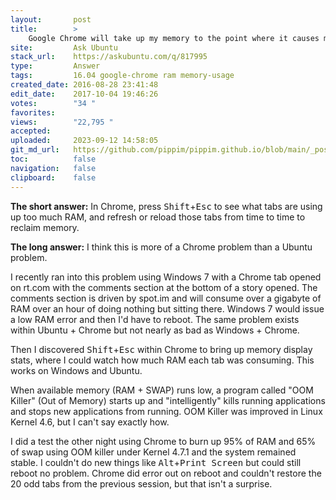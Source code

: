 ```yaml
---
layout:       post
title:        >
    Google Chrome will take up my memory to the point where it causes my computer to freeze to a near halt. What can I do to prevent this?
site:         Ask Ubuntu
stack_url:    https://askubuntu.com/q/817995
type:         Answer
tags:         16.04 google-chrome ram memory-usage
created_date: 2016-08-28 23:41:48
edit_date:    2017-10-04 19:46:26
votes:        "34 "
favorites:    
views:        "22,795 "
accepted:     
uploaded:     2023-09-12 14:58:05
git_md_url:   https://github.com/pippim/pippim.github.io/blob/main/_posts/2016/2016-08-28-Google-Chrome-will-take-up-my-memory-to-the-point-where-it-causes-my-computer-to-freeze-to-a-near-halt.-What-can-I-do-to-prevent-this_.md
toc:          false
navigation:   false
clipboard:    false
---
```


**The short answer:** In Chrome, press <kbd>Shift</kbd>+<kbd>Esc</kbd> to see what tabs are using up too much RAM, and refresh or reload those tabs from time to time to reclaim memory.

**The long answer:** I think this is more of a Chrome problem than a Ubuntu problem.

I recently ran into this problem using Windows 7 with a Chrome tab opened on rt.com with the comments section at the bottom of a story opened. The comments section is driven by spot.im and will consume over a gigabyte of RAM over an hour of doing nothing but sitting there. Windows 7 would issue a low RAM error and then I'd have to reboot. The same problem exists within Ubuntu + Chrome but not nearly as bad as Windows + Chrome.

Then I discovered <kbd>Shift</kbd>+<kbd>Esc</kbd> within Chrome to bring up memory display stats, where I could watch how much RAM each tab was consuming. This works on Windows and Ubuntu.

When available memory (RAM + SWAP) runs low, a program called "OOM Killer" (Out of Memory) starts up and "intelligently" kills running applications and stops new applications from running. OOM Killer was improved in Linux Kernel 4.6, but I can't say exactly how.

I did a test the other night using Chrome to burn up 95% of RAM and 65% of swap using OOM killer under Kernel 4.7.1 and the system remained stable. I couldn't do new things like <kbd>Alt</kbd>+<kbd>Print Screen</kbd> but could still reboot no problem. Chrome did error out on reboot and couldn't restore the 20 odd tabs from the previous session, but that isn't a surprise.
